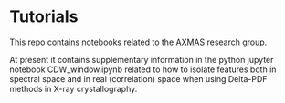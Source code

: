 # Tutorials

This repo contains notebooks related to the [AXMAS](https://cels.anl.gov/axmas) research group. 

At present it contains supplementary information in the python jupyter notebook CDW_window.ipynb related to how to isolate features both in spectral space and in real (correlation) space when using Delta-PDF methods in X-ray crystallography.
